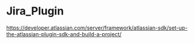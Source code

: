 # Jira_Plugin

https://developer.atlassian.com/server/framework/atlassian-sdk/set-up-the-atlassian-plugin-sdk-and-build-a-project/